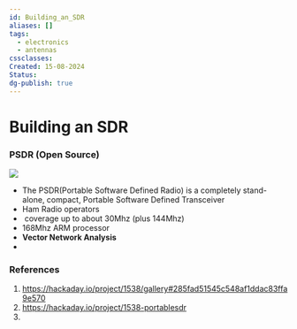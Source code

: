 ```yaml
---
id: Building_an_SDR
aliases: []
tags:
  - electronics
  - antennas
cssclasses: 
Created: 15-08-2024
Status: 
dg-publish: true
---
```

# Building an SDR

### PSDR  (Open Source)

![](https://cdn.hackaday.io/images/6110961408149230114.png)

[](https://github.com/MichaelRColton/PSDR/)
- The PSDR(Portable Software Defined Radio) is a completely stand-alone, compact, Portable Software Defined Transceiver
- Ham Radio operators
-  coverage up to about 30Mhz (plus 144Mhz)
- 168Mhz ARM processor
- **Vector Network Analysis**
- 

### References
1. https://hackaday.io/project/1538/gallery#285fad51545c548af1ddac83ffa9e570
2. https://hackaday.io/project/1538-portablesdr
3. 